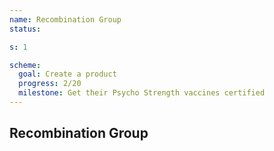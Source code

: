 ```yaml
---
name: Recombination Group
status:

s: 1

scheme:
  goal: Create a product
  progress: 2/20
  milestone: Get their Psycho Strength vaccines certified
---
```


## Recombination Group



